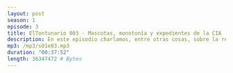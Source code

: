 ```yaml
---
layout: post
season: 1
episode: 3
title: ElTontunario 003 - Mascotas, monotonía y expedientes de la CIA
description: En este episodio charlamos, entre otras cosas, sobre la responsabilidad de tener mascotas, la monotonía y expedientes de la CIA
mp3: /mp3/s01e03.mp3
duration: "00:37:52"
length: 36347472 # Bytes
---
```

